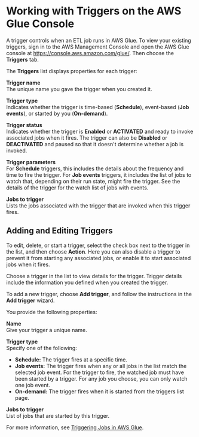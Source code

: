 # Working with Triggers on the AWS Glue Console<a name="console-triggers"></a>

A trigger controls when an ETL job runs in AWS Glue\. To view your existing triggers, sign in to the AWS Management Console and open the AWS Glue console at [https://console\.aws\.amazon\.com/glue/](https://console.aws.amazon.com/glue/)\. Then choose the **Triggers** tab\.

The **Triggers** list displays properties for each trigger:

**Trigger name**  
The unique name you gave the trigger when you created it\.

**Trigger type**  
Indicates whether the trigger is time\-based \(**Schedule**\), event\-based \(**Job events**\), or started by you \(**On\-demand**\)\.

**Trigger status**  
Indicates whether the trigger is **Enabled** or **ACTIVATED** and ready to invoke associated jobs when it fires\. The trigger can also be **Disabled** or **DEACTIVATED** and paused so that it doesn't determine whether a job is invoked\.

**Trigger parameters**  
For **Schedule** triggers, this includes the details about the frequency and time to fire the trigger\. For **Job events** triggers, it includes the list of jobs to watch that, depending on their run state, might fire the trigger\. See the details of the trigger for the watch list of jobs with events\.

**Jobs to trigger**  
Lists the jobs associated with the trigger that are invoked when this trigger fires\.

## Adding and Editing Triggers<a name="console-triggers-wizard"></a>

To edit, delete, or start a trigger, select the check box next to the trigger in the list, and then choose **Action**\. Here you can also disable a trigger to prevent it from starting any associated jobs, or enable it to start associated jobs when it fires\.

Choose a trigger in the list to view details for the trigger\. Trigger details include the information you defined when you created the trigger\.

To add a new trigger, choose **Add trigger**, and follow the instructions in the **Add trigger** wizard\. 

You provide the following properties:

**Name**  
Give your trigger a unique name\.

**Trigger type**  
Specify one of the following:  
+ **Schedule:** The trigger fires at a specific time\.
+ **Job events:** The trigger fires when any or all jobs in the list match the selected job event\. For the trigger to fire, the watched job must have been started by a trigger\. For any job you choose, you can only watch one job event\.
+ **On\-demand:** The trigger fires when it is started from the triggers list page\.

**Jobs to trigger**  
List of jobs that are started by this trigger\.

For more information, see [Triggering Jobs in AWS Glue](trigger-job.md)\.